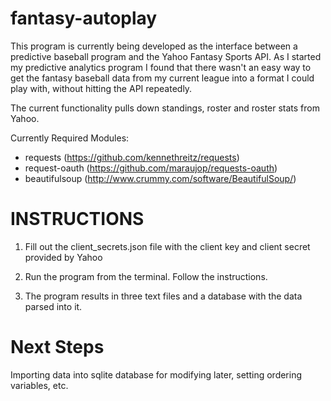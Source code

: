 fantasy-autoplay
================

This program is currently being developed as the interface between a predictive baseball
program and the Yahoo Fantasy Sports API. As I started my predictive analytics program I 
found that there wasn't an easy way to get the fantasy baseball data from my current league
into a format I could play with, without hitting the API repeatedly. 

The current functionality pulls down standings, roster and roster stats from Yahoo.

Currently Required Modules:
- requests (https://github.com/kennethreitz/requests)
- request-oauth (https://github.com/maraujop/requests-oauth)
- beautifulsoup (http://www.crummy.com/software/BeautifulSoup/)

INSTRUCTIONS
============

1) Fill out the client_secrets.json file with the client key and client secret provided by Yahoo

2) Run the program from the terminal. Follow the instructions.

3) The program results in three text files and a database with the data parsed into it. 



Next Steps
==========

Importing data into sqlite database for modifying later, setting ordering variables, etc.